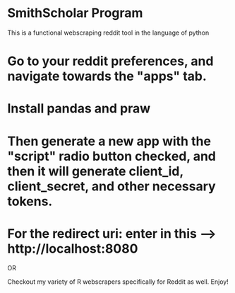 # SmithScholar Program
This is a functional webscraping reddit tool in the language of python
# Go to your reddit preferences, and navigate towards the "apps" tab. 

# Install pandas and praw

# Then generate a new app with the "script" radio button checked, and then it will generate client_id, client_secret, and other necessary tokens.

# For the redirect uri: enter in this --> http://localhost:8080

OR

Checkout my variety of R webscrapers specifically for Reddit as well. Enjoy!
